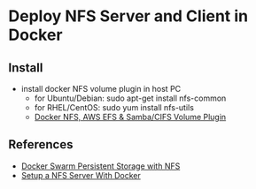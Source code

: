 # Deploy NFS Server and Client in Docker

## Install

* install docker NFS volume plugin in host PC
    + for Ubuntu/Debian: sudo apt-get install nfs-common
    + for RHEL/CentOS: sudo yum install nfs-utils
    + [Docker NFS, AWS EFS & Samba/CIFS Volume Plugin](https://github.com/ContainX/docker-volume-netshare)

## References

* [Docker Swarm Persistent Storage with NFS](https://sysadmins.co.za/docker-swarm-persistent-storage-with-nfs/)
* [Setup a NFS Server With Docker](https://blog.ruanbekker.com/blog/2020/09/20/setup-a-nfs-server-with-docker/)
